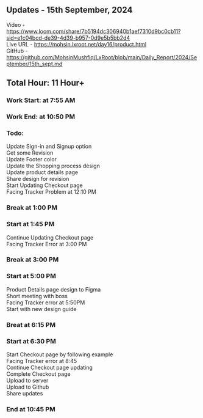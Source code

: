<h2>Updates - 15th September, 2024</h2>

Video - https://www.loom.com/share/7b5194dc306940b1aef7310d9bc0cb11?sid=e1c04bcd-de39-4d39-b957-0d9e5b5bb2d4</br>
Live URL - https://mohsin.lxroot.net/day16/product.html </br>
GitHub - https://github.com/MohsinMushfiq/LxRoot/blob/main/Daily_Report/2024/September/15th_sept.md

<h2>Total Hour: 11 Hour+</h2>
<h3>Work Start: at 7:55 AM</h3>
<h3>Work End: at 10:50 PM</h3>


<h3>Todo:</h3>
Update Sign-in and Signup option </br>
Get some Revision </br>
Update Footer color </br>
Update the Shopping process design </br>
Update product details page </br>
Share design for revision </br>
Start Updating Checkout page </br>
Facing Tracker Problem at 12:10 PM


<h3>Break at 1:00 PM</h3>


<h3>Start at 1:45 PM</h3>

Continue Updating Checkout page </br>
Facing Tracker Error at 3:00 PM
 

<h3>Break at 3:00 PM</h3>


<h3>Start at 5:00 PM</h3>
Product Details page design to Figma </br>
Short meeting with boss </br>
Facing Tracker error at 5:50PM </br>
Start with new design guide


<h3>Breat at 6:15 PM</h3>


<h3>Start at 6:30 PM</h3>
Start Checkout page by following example </br>
Facing Tracker error at 8:45 </br>
Continue Checkout page updating </br>
Complete Checkout page </br>
Upload to server </br>
Upload to Github </br>
Share updates


<h3>End at 10:45 PM</h3>

